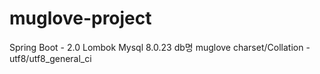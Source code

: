 # muglove-project


Spring Boot - 2.0
Lombok
Mysql 8.0.23
db명 muglove
     charset/Collation - utf8/utf8_general_ci
